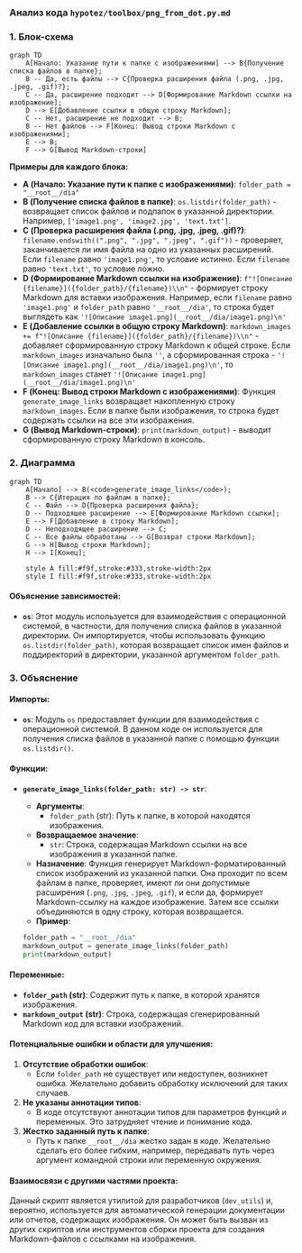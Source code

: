 ### Анализ кода `hypotez/toolbox/png_from_dot.py.md`

### 1. Блок-схема

```mermaid
graph TD
    A[Начало: Указание пути к папке с изображениями] --> B{Получение списка файлов в папке};
    B -- Да, есть файлы --> C{Проверка расширения файла (.png, .jpg, .jpeg, .gif)?};
    C -- Да, расширение подходит --> D[Формирование Markdown ссылки на изображение];
    D --> E[Добавление ссылки в общую строку Markdown];
    C -- Нет, расширение не подходит --> B;
    B -- Нет файлов --> F[Конец: Вывод строки Markdown с изображениями];
    E --> B;
    F --> G[Вывод Markdown-строки]
```

**Примеры для каждого блока:**

-   **A (Начало: Указание пути к папке с изображениями)**:
    `folder_path = "__root__/dia"`
-   **B (Получение списка файлов в папке)**:
    `os.listdir(folder_path)` - возвращает список файлов и подпапок в указанной директории. Например, `['image1.png', 'image2.jpg', 'text.txt']`.
-   **C (Проверка расширения файла (.png, .jpg, .jpeg, .gif)?)**:
    `filename.endswith((".png", ".jpg", ".jpeg", ".gif"))` - проверяет, заканчивается ли имя файла на одно из указанных расширений. Если `filename` равно `'image1.png'`, то условие истинно. Если `filename` равно `'text.txt'`, то условие ложно.
-   **D (Формирование Markdown ссылки на изображение)**:
    `f"![Описание {filename}]({folder_path}/{filename})\\n"` - формирует строку Markdown для вставки изображения. Например, если `filename` равно `'image1.png'` и `folder_path` равно `'__root__/dia'`, то строка будет выглядеть как `'![Описание image1.png](__root__/dia/image1.png)\n'`
-   **E (Добавление ссылки в общую строку Markdown)**:
    `markdown_images += f"![Описание {filename}]({folder_path}/{filename})\\n"` - добавляет сформированную строку Markdown к общей строке. Если `markdown_images` изначально была `''`, а сформированная строка - `'![Описание image1.png](__root__/dia/image1.png)\n'`, то `markdown_images` станет `'![Описание image1.png](__root__/dia/image1.png)\n'`
-   **F (Конец: Вывод строки Markdown с изображениями)**:
    Функция `generate_image_links` возвращает накопленную строку `markdown_images`. Если в папке были изображения, то строка будет содержать ссылки на все эти изображения.
-   **G (Вывод Markdown-строки)**:
    `print(markdown_output)` - выводит сформированную строку Markdown в консоль.

### 2. Диаграмма

```mermaid
graph TD
    A[Начало] --> B(<code>generate_image_links</code>);
    B --> C{Итерация по файлам в папке};
    C -- Файл --> D{Проверка расширения файла};
    D -- Подходящее расширение --> E[Формирование Markdown ссылки];
    E --> F[Добавление в строку Markdown];
    D -- Неподходящее расширение --> C;
    C -- Все файлы обработаны --> G[Возврат строки Markdown];
    G --> H[Вывод строки Markdown];
    H --> I[Конец];

    style A fill:#f9f,stroke:#333,stroke-width:2px
    style I fill:#f9f,stroke:#333,stroke-width:2px
```

#### Объяснение зависимостей:

*   **`os`**: Этот модуль используется для взаимодействия с операционной системой, в частности, для получения списка файлов в указанной директории. Он импортируется, чтобы использовать функцию `os.listdir(folder_path)`, которая возвращает список имен файлов и поддиректорий в директории, указанной аргументом `folder_path`.

### 3. Объяснение

#### Импорты:

*   **`os`**: Модуль `os` предоставляет функции для взаимодействия с операционной системой. В данном коде он используется для получения списка файлов в указанной папке с помощью функции `os.listdir()`.

#### Функции:

*   **`generate_image_links(folder_path: str) -> str`**:
    *   **Аргументы**:
        *   `folder_path` (str): Путь к папке, в которой находятся изображения.
    *   **Возвращаемое значение**:
        *   `str`: Строка, содержащая Markdown ссылки на все изображения в указанной папке.
    *   **Назначение**:
        Функция генерирует Markdown-форматированный список изображений из указанной папки. Она проходит по всем файлам в папке, проверяет, имеют ли они допустимые расширения (`.png`, `.jpg`, `.jpeg`, `.gif`), и если да, формирует Markdown-ссылку на каждое изображение. Затем все ссылки объединяются в одну строку, которая возвращается.
    *   **Пример**:

    ```python
    folder_path = "__root__/dia"
    markdown_output = generate_image_links(folder_path)
    print(markdown_output)
    ```

#### Переменные:

*   **`folder_path` (str)**: Содержит путь к папке, в которой хранятся изображения.
*   **`markdown_output` (str)**: Строка, содержащая сгенерированный Markdown код для вставки изображений.

#### Потенциальные ошибки и области для улучшения:

1.  **Отсутствие обработки ошибок**:
    *   Если `folder_path` не существует или недоступен, возникнет ошибка. Желательно добавить обработку исключений для таких случаев.
2.  **Не указаны аннотации типов**:
    *   В коде отсутствуют аннотации типов для параметров функций и переменных. Это затрудняет чтение и понимание кода.
3.  **Жестко заданный путь к папке**:
    *   Путь к папке `__root__/dia` жестко задан в коде. Желательно сделать его более гибким, например, передавать путь через аргумент командной строки или переменную окружения.

#### Взаимосвязи с другими частями проекта:

Данный скрипт является утилитой для разработчиков (`dev_utils`) и, вероятно, используется для автоматической генерации документации или отчетов, содержащих изображения. Он может быть вызван из других скриптов или инструментов сборки проекта для создания Markdown-файлов с ссылками на изображения.